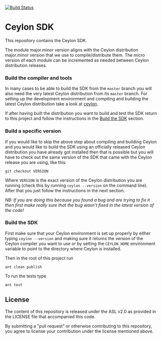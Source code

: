 [![Build Status](https://ci-ceylon.rhcloud.com/buildStatus/icon?job=ceylon-sdk)](https://ci-ceylon.rhcloud.com/job/ceylon-sdk/)

# Ceylon SDK

This repository contains the Ceylon SDK.

The module major.minor version aligns with the Ceylon distribution major.minor
version that we use to compile/distribute them. The micro version of each module
can be incremented as needed between Ceylon distribution releases.

### Build the compiler and tools

In many cases to be able to build the SDK from the `master` branch you will also need
the very latest Ceylon distribution from its `master` branch. For setting up the
development environment and compiling and building the latest Ceylon distribution
take a look at [ceylon](https://github.com/ceylon/ceylon/tree/master/dist#ceylon-distribution).

If after having built the distribution you want to build and test the SDK
return to this project and follow the instructions in the [Build the SDK](#build-the-sdk) section.

### Build a specific version

If you would like to skip the above step about compiling and building Ceylon and you
would like to build the SDK using an officially released Ceylon distribution you have
already got installed then that is possible but you will have to check out the same
version of the SDK that came with the Ceylon release you are using, like this:

    git checkout VERSION
    
Where `VERSION` is the exact version of the Ceylon distribution you are running
(check this by running `ceylon --version` on the command line). After that you just
follow the instructions in the next section.

*NB: If you are doing this because you found a bug and are trying to fix it then first make
really sure that the bug wasn't fixed in the latest version of the code!*

### Build the SDK

First make sure that your Ceylon environment is set up properly by either typing
`ceylon --version` and making sure it returns the version of the Ceylon compiler you want
to use or by setting the `CEYLON_HOME` environment variable to point to the directory where
Ceylon is installed.

Then in the root of this project run

    ant clean publish
    
To run the tests type

    ant test

## License

The content of this repository is released under the ASL v2.0
as provided in the LICENSE file that accompanied this code.

By submitting a "pull request" or otherwise contributing to this repository, you
agree to license your contribution under the license mentioned above.
